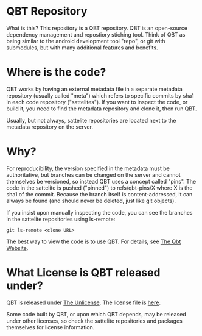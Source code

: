 # QBT Repository

What is this?  This repository is a QBT repository.  QBT is an open-source dependency management and
repostiory stiching tool.  Think of QBT as being similar to the android development tool "repo", or
git with submodules, but with many additional features and benefits.

# Where is the code?

QBT works by having an external metadata file in a separate metadata repository (usually called
"meta") which refers to specific commits by sha1 in each code repository ("sattelites").  If you
want to inspect the code, or build it, you need to find the metadata repository and clone it, then
run QBT.

Usually, but not always, sattelite repositories are located next to the metadata repository on the
server.

# Why?

For reproducibility, the version specified in the metadata must be authoritative, but branches can
be changed on the server and cannot themselves be versioned, so instead QBT uses a concept called
"pins".  The code in the sattelite is pushed ("pinned") to refs/qbt-pins/X where X is the sha1 of
the commit.  Because the branch itself is content-addressed, it can always be found (and should
never be deleted, just like git objects).

If you insist upon manually inspecting the code, you can see the branches in the sattelite
repositories using ls-remote:

    git ls-remote <clone URL>

The best way to view the code is to use QBT.  For details, see [The Qbt Website](https://qbtbuildtool.com).

# What License is QBT released under?

QBT is released under [The Unlicense](http://unlicense.org/).  The license file is [here](UNLICENSE).

Some code built by QBT, or upon which QBT depends, may be released under other
licenses, so check the sattelite repositories and packages themselves for
license information.



